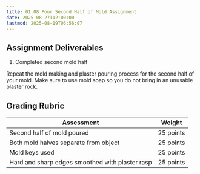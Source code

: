 ```yaml
---
title: 01.08 Pour Second Half of Mold Assignment
date: 2025-08-27T12:00:00
lastmod: 2025-08-19T06:56:07
---
```


## Assignment Deliverables

1. Completed second mold half

Repeat the mold making and plaster pouring process for the second half of your mold. Make sure to use mold soap so you do not bring in an unusable plaster rock.

## Grading Rubric

<div class="responsive-table-markdown">

| Assessment                                      | Weight    |
| ----------------------------------------------- | --------- |
| Second half of mold poured                      | 25 points |
| Both mold halves separate from object           | 25 points |
| Mold keys used                                  | 25 points |
| Hard and sharp edges smoothed with plaster rasp | 25 points |

</div>
